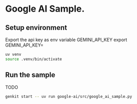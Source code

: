 # Google AI Sample.

## Setup environment

Export the api key as env variable GEMINI\_API\_KEY
export GEMINI\_API\_KEY=<Your api key>

```bash
uv venv
source .venv/bin/activate
```

## Run the sample

TODO

```bash
genkit start -- uv run google-ai/src/google_ai_sample.py
```
